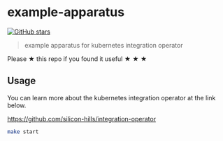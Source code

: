# example-apparatus

[![GitHub stars](https://img.shields.io/github/stars/clayrisser/example-apparatus.svg?style=social&label=Stars)](https://github.com/clayrisser/example-apparatus)

> example apparatus for kubernetes integration operator

Please ★ this repo if you found it useful ★ ★ ★

## Usage

You can learn more about the kubernetes integration operator at the link below.

https://github.com/silicon-hills/integration-operator

```sh
make start
```

